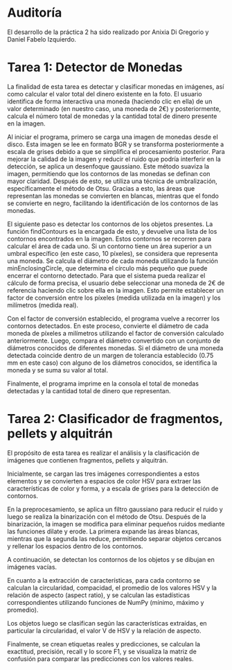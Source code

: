 # Auditoría
El desarrollo de la práctica 2 ha sido realizado por Anixia Di Gregorio y Daniel Fabelo Izquierdo.

# Tarea 1: Detector de Monedas
La finalidad de esta tarea es detectar y clasificar monedas en imágenes, así como calcular el valor total del dinero existente en la foto. 
El usuario identifica de forma interactiva una moneda (haciendo clic en ella) de un valor determinado (en nuestro caso, una moneda de 2€) y posteriormente, calcula el número total de monedas y la cantidad total de dinero presente en la imagen.

Al iniciar el programa, primero se carga una imagen de monedas desde el disco. Esta imagen se lee en formato BGR y se transforma posteriormente a escala de grises debido a que se simplifica el procesamiento posterior.
Para mejorar la calidad de la imagen y reducir el ruido que podría interferir en la detección, se aplica un desenfoque gaussiano. Este método suaviza la imagen, permitiendo que los contornos de las monedas se definan con mayor claridad. 
Después de esto, se utiliza una técnica de umbralización, específicamente el método de Otsu. Gracias a esto, las áreas que representan las monedas se convierten en blancas, mientras que el fondo se convierte en negro, facilitando la identificación de los contornos de las monedas.

El siguiente paso es detectar los contornos de los objetos presentes. La función findContours es la encargada de esto, y devuelve una lista de los contornos encontrados en la imagen. Estos contornos se recorren para calcular el área de cada uno. Si un contorno tiene un área superior a un umbral específico (en este caso, 10 píxeles), se considera que representa una moneda. 
Se calcula el diámetro de cada moneda utilizando la función minEnclosingCircle, que determina el círculo más pequeño que puede encerrar el contorno detectado.
Para que el sistema pueda realizar el cálculo de forma precisa, el usuario debe seleccionar una moneda de 2€ de referencia haciendo clic sobre ella en la imagen. Esto permite establecer un factor de conversión entre los píxeles (medida utilizada en la imagen) y los milímetros (medida real). 

Con el factor de conversión establecido, el programa vuelve a recorrer los contornos detectados. En este proceso, convierte el diámetro de cada moneda de píxeles a milímetros utilizando el factor de conversión calculado anteriormente. Luego, compara el diámetro convertido con un conjunto de diámetros conocidos de diferentes monedas. 
Si el diámetro de una moneda detectada coincide dentro de un margen de tolerancia establecido (0.75 mm en este caso) con alguno de los diámetros conocidos, se identifica la moneda y se suma su valor al total.

Finalmente, el programa imprime en la consola el total de monedas detectadas y la cantidad total de dinero que representan. 

# Tarea 2: Clasificador de fragmentos, pellets y alquitrán

El propósito de esta tarea es realizar el análisis y la clasificación de imágenes que contienen fragmentos, pellets y alquitrán.

Inicialmente, se cargan las tres imágenes correspondientes a estos elementos y se convierten a espacios de color HSV para extraer las características de color y forma, y a escala de grises para la detección de contornos.

En la preprocesamiento, se aplica un filtro gaussiano para reducir el ruido y luego se realiza la binarización con el método de Otsu. Después de la binarización, la imagen se modifica para eliminar pequeños ruidos mediante las funciones dilate y erode. La primera expande las áreas blancas, mientras que la segunda las reduce, permitiendo separar objetos cercanos y rellenar los espacios dentro de los contornos.

A continuación, se detectan los contornos de los objetos y se dibujan en imágenes vacías.

En cuanto a la extracción de características, para cada contorno se calculan la circularidad, compacidad, el promedio de los valores HSV y la relación de aspecto (aspect ratio), y se calculan las estadísticas correspondientes utilizando funciones de NumPy (mínimo, máximo y promedio).

Los objetos luego se clasifican según las características extraídas, en particular la circularidad, el valor V de HSV y la relación de aspecto.

Finalmente, se crean etiquetas reales y predicciones, se calculan la exactitud, precisión, recall y lo score F1, y se visualiza la matriz de confusión para comparar las predicciones con los valores reales.